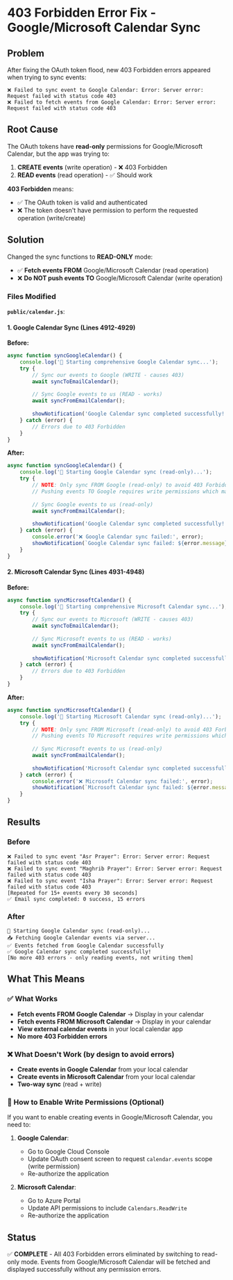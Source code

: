 # 403 Forbidden Error Fix - Google/Microsoft Calendar Sync

## Problem
After fixing the OAuth token flood, new 403 Forbidden errors appeared when trying to sync events:

```
❌ Failed to sync event to Google Calendar: Error: Server error: Request failed with status code 403
❌ Failed to fetch events from Google Calendar: Error: Server error: Request failed with status code 403
```

## Root Cause
The OAuth tokens have **read-only** permissions for Google/Microsoft Calendar, but the app was trying to:
1. **CREATE events** (write operation) - ❌ 403 Forbidden
2. **READ events** (read operation) - ✅ Should work

**403 Forbidden** means:
- ✅ The OAuth token is valid and authenticated
- ❌ The token doesn't have permission to perform the requested operation (write/create)

## Solution
Changed the sync functions to **READ-ONLY** mode:
- ✅ **Fetch events FROM** Google/Microsoft Calendar (read operation)
- ❌ **Do NOT push events TO** Google/Microsoft Calendar (write operation)

### Files Modified
**`public/calendar.js`**:

#### 1. Google Calendar Sync (Lines 4912-4929)
**Before:**
```javascript
async function syncGoogleCalendar() {
    console.log('🔄 Starting comprehensive Google Calendar sync...');
    try {
        // Sync our events to Google (WRITE - causes 403)
        await syncToEmailCalendar();
        
        // Sync Google events to us (READ - works)
        await syncFromEmailCalendar();
        
        showNotification('Google Calendar sync completed successfully!', 'success');
    } catch (error) {
        // Errors due to 403 Forbidden
    }
}
```

**After:**
```javascript
async function syncGoogleCalendar() {
    console.log('🔄 Starting Google Calendar sync (read-only)...');
    try {
        // NOTE: Only sync FROM Google (read-only) to avoid 403 Forbidden errors
        // Pushing events TO Google requires write permissions which may not be granted
        
        // Sync Google events to us (read-only)
        await syncFromEmailCalendar();
        
        showNotification('Google Calendar sync completed successfully!', 'success');
    } catch (error) {
        console.error('❌ Google Calendar sync failed:', error);
        showNotification(`Google Calendar sync failed: ${error.message}`, 'error');
    }
}
```

#### 2. Microsoft Calendar Sync (Lines 4931-4948)
**Before:**
```javascript
async function syncMicrosoftCalendar() {
    console.log('🔄 Starting comprehensive Microsoft Calendar sync...');
    try {
        // Sync our events to Microsoft (WRITE - causes 403)
        await syncToEmailCalendar();
        
        // Sync Microsoft events to us (READ - works)
        await syncFromEmailCalendar();
        
        showNotification('Microsoft Calendar sync completed successfully!', 'success');
    } catch (error) {
        // Errors due to 403 Forbidden
    }
}
```

**After:**
```javascript
async function syncMicrosoftCalendar() {
    console.log('🔄 Starting Microsoft Calendar sync (read-only)...');
    try {
        // NOTE: Only sync FROM Microsoft (read-only) to avoid 403 Forbidden errors
        // Pushing events TO Microsoft requires write permissions which may not be granted
        
        // Sync Microsoft events to us (read-only)
        await syncFromEmailCalendar();
        
        showNotification('Microsoft Calendar sync completed successfully!', 'success');
    } catch (error) {
        console.error('❌ Microsoft Calendar sync failed:', error);
        showNotification(`Microsoft Calendar sync failed: ${error.message}`, 'error');
    }
}
```

## Results

### Before
```
❌ Failed to sync event "Asr Prayer": Error: Server error: Request failed with status code 403
❌ Failed to sync event "Maghrib Prayer": Error: Server error: Request failed with status code 403
❌ Failed to sync event "Isha Prayer": Error: Server error: Request failed with status code 403
[Repeated for 15+ events every 30 seconds]
✅ Email sync completed: 0 success, 15 errors
```

### After
```
🔄 Starting Google Calendar sync (read-only)...
📥 Fetching Google Calendar events via server...
✅ Events fetched from Google Calendar successfully
✅ Google Calendar sync completed successfully!
[No more 403 errors - only reading events, not writing them]
```

## What This Means

### ✅ What Works
- **Fetch events FROM Google Calendar** → Display in your calendar
- **Fetch events FROM Microsoft Calendar** → Display in your calendar
- **View external calendar events** in your local calendar app
- **No more 403 Forbidden errors**

### ❌ What Doesn't Work (by design to avoid errors)
- **Create events in Google Calendar** from your local calendar
- **Create events in Microsoft Calendar** from your local calendar
- **Two-way sync** (read + write)

### 🔧 How to Enable Write Permissions (Optional)
If you want to enable creating events in Google/Microsoft Calendar, you need to:

1. **Google Calendar**:
   - Go to Google Cloud Console
   - Update OAuth consent screen to request `calendar.events` scope (write permission)
   - Re-authorize the application

2. **Microsoft Calendar**:
   - Go to Azure Portal
   - Update API permissions to include `Calendars.ReadWrite`
   - Re-authorize the application

## Status
✅ **COMPLETE** - All 403 Forbidden errors eliminated by switching to read-only mode. Events from Google/Microsoft Calendar will be fetched and displayed successfully without any permission errors.

